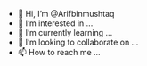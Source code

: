 - 👋 Hi, I’m @Arifbinmushtaq
- 👀 I’m interested in ...
- 🌱 I’m currently learning ...
- 💞️ I’m looking to collaborate on ...
- 📫 How to reach me ...

<!---
Arifbinmushtaq/Arifbinmushtaq is a ✨ special ✨ repository because its `README.md` (this file) appears on your GitHub profile.
You can click the Preview link to take a look at your changes.
--->
